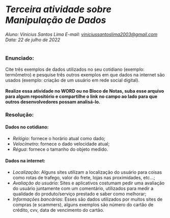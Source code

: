 # ***Terceira atividade sobre Manipulação de Dados***
_Aluno: Vinícius Santos Lima  E-mail: viniciussantoslima2003@gmail.com<br>Data: 22 de julho de 2022_
#  

### Enunciado: 
Cite três exemplos de dados utilizados no seu cotidiano (exemplo: termômetro) e pesquise três outros exemplos em que dados na internet são usados (exemplo: criação de um usuário em rede social digital).<br>
<br>
**Realize essa atividade no WORD ou no Bloco de Notas, suba esse arquivo para algum repositório e compartilhe o link no campo ao lado para que outros desenvolvedores possam analisá-lo.**

### Resolução:
#### Dados no cotidiano:
- _Relógio_: fornece o horário atual como dado;
- _Velocímetro_: fornece o dado velocidade atual;
- _Régua_: fornece o tamanho do objeto medido.

#### Dados na internet:
- _Localização_: Alguns sites utilizam a localização do usuário para coisas como rotas de trafego, valor do frete, lojas nas proximidades, etc...;
- _Avaliação do usuário_: Sites e aplicativos costumam pedir uma avaliação do usuário juntamente com um comentário, utilizados para medir a qualidade do produto/serviço prestado e saber como melhorar;
- _Informações bancárias_: Esses são dados utilizados por muitos sites de compras (e scammers), alguns exemplos são número do cartão de crédito, cvv, data de vencimento do cartão. 
